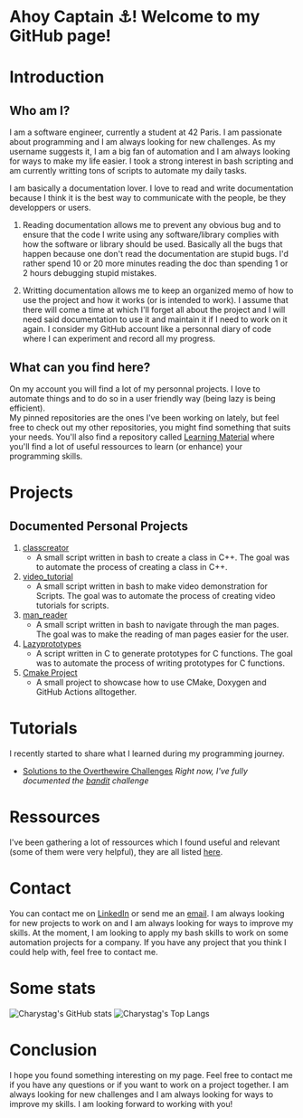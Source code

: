 <!-- The goal is to write a README file for my repository Charystag/Charystag on github-->
# Ahoy Captain ⚓️! Welcome to my GitHub page!

# Introduction

## Who am I?

I am a software engineer, currently a student at 42 Paris. I am passionate about programming and I am always looking for new challenges. As my username suggests it, I am a big fan of automation and I am always looking for ways to make my life easier. I took a strong interest in bash scripting and am currently writting tons of scripts to automate my daily tasks.

I am basically a documentation lover. 
I love to read and write documentation because I think it is the best way to communicate with the people, be they developpers or users.

1. Reading documentation allows me to prevent any obvious bug and to ensure that the code I write using any software/library complies with 
how the software or library should be used. Basically all the bugs that happen because one don't read the documentation are 
stupid bugs. I'd rather spend 10 or 20 more minutes reading the doc than spending 1 or 2 hours debugging stupid mistakes.

2. Writting documentation allows me to keep an organized memo of how to use the project and how it works (or is intended to work). I assume that there 
will come a time at which I'll forget all about the project and I will need said documentation to use it and maintain it if I need to work on it again. 
I consider my GitHub account like a personnal diary of code where I can experiment and record all my progress.

## What can you find here?

On my account you will find a lot of my personnal projects. I love to automate things and to do so in a user friendly way (being lazy is being efficient). <br/>
My pinned repositories are the ones I've been working on lately, but feel free to check out my other repositories, you might find something that suits your needs.
You'll also find a repository called [Learning Material](https://github.com/Charystag/Learning_Material) where you'll find a lot of useful ressources to 
learn (or enhance) your programming skills.

# Projects

## Documented Personal Projects

1.  [classcreator](https://github.com/Charystag/classcreator)
    - A small script written in bash to create a class in C++. The goal was to automate the process of creating a class in C++.
2.  [video\_tutorial](https://github.com/Charystag/video_tutorial)
    - A small script written in bash to make video demonstration for Scripts. The goal was to automate the process of creating video tutorials for scripts.
3.  [man\_reader](https://github.com/Charystag/man_reader)
    - A small script written in bash to navigate through the man pages. The goal was to make the reading of man pages easier for the user.
4.  [Lazyprototypes](https://github.com/Charystag/lazyprototypes)
    - A script written in C to generate prototypes for C functions. The goal was to automate the process of writing prototypes for C functions.
5.  [Cmake Project](https://github.com/Charystag/CMake_Project)
    - A small project to showcase how to use CMake, Doxygen and GitHub Actions alltogether.


# Tutorials

I recently started to share what I learned during my programming journey. 

- [Solutions to the Overthewire Challenges](https://github.com/Charystag/Overthewire-solutions) *Right now, I've fully documented the 
[bandit](https://github.com/Charystag/Overthewire-solutions/tree/master/bandit) challenge*

# Ressources

I've been gathering a lot of ressources which I found useful and relevant (some of them were very helpful), they are all listed [here](https://github.com/Charystag/Learning-Material).

# Contact

You can contact me on [LinkedIn](https://www.linkedin.com/in/noahsaintonge) or send me an [email](mailto:Charystag@proton.me). I am always looking for new projects to work on and I am always looking for ways to improve my skills.
At the moment, I am looking to apply my bash skills to work on some automation projects for a company. If you have any project that you think I could help with, feel free to contact me.

# Some stats

![Charystag's GitHub stats](https://github-readme-stats.vercel.app/api?username=Charystag&show_icons=true&theme=radical)
![Charystag's Top Langs](https://github-readme-stats.vercel.app/api/top-langs/?username=Charystag&layout=compact&theme=radical)

# Conclusion

I hope you found something interesting on my page. Feel free to contact me if you have any questions or if you want to work on a project together. I am always looking for new challenges and I am always looking for ways to improve my skills. I am looking forward to working with you!
